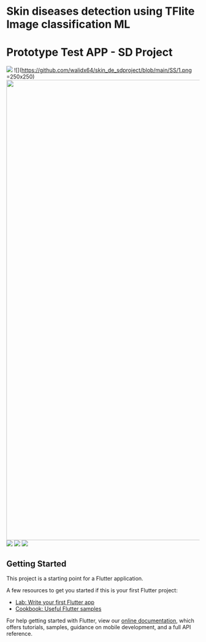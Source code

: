 # Skin diseases detection using TFlite Image classification ML
# Prototype Test APP - SD Project

![](https://github.com/walidx64/skin_de_sdproject/blob/main/SS/Cover%20(1).png)
![](https://github.com/walidx64/skin_de_sdproject/blob/main/SS/1.png =250x250)
<img src="https://github.com/walidx64/skin_de_sdproject/blob/main/SS/1.png" height="1200" width="2600" >
![](https://github.com/walidx64/skin_de_sdproject/blob/main/SS/2.png)
![](https://github.com/walidx64/skin_de_sdproject/blob/main/SS/3.png)
![](https://github.com/walidx64/skin_de_sdproject/blob/main/SS/4.png)

## Getting Started

This project is a starting point for a Flutter application.

A few resources to get you started if this is your first Flutter project:

- [Lab: Write your first Flutter app](https://flutter.dev/docs/get-started/codelab)
- [Cookbook: Useful Flutter samples](https://flutter.dev/docs/cookbook)

For help getting started with Flutter, view our
[online documentation](https://flutter.dev/docs), which offers tutorials,
samples, guidance on mobile development, and a full API reference.
